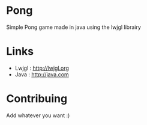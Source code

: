 Pong
====

Simple Pong game made in java using the lwjgl librairy

Links
=====

  - Lwjgl : http://lwjgl.org
  - Java : http://java.com

Contribuing
===========

Add whatever you want :)

